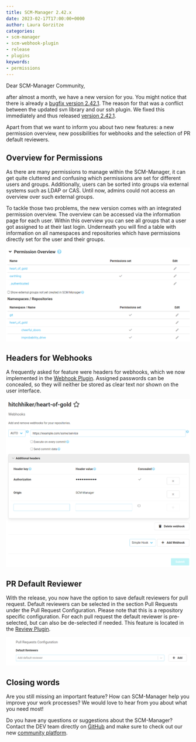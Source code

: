 ```yaml
---
title: SCM-Manager 2.42.x
date: 2023-02-17T17:00:00+0000
author: Laura Gorzitze
categories:
- scm-manager
- scm-webhook-plugin
- release
- plugins
keywords:
- permissions
---
```


Dear SCM-Manager Community,

after almost a month, we have a new version for you. You might notice that there is already a 
[bugfix version 2.42.1](https://scm-manager.org/download/2.42.1). 
The reason for that was a conflict between the updated svn library and our ssh plugin. We fixed this immediately and 
thus released [version 2.42.1](https://scm-manager.org/download/2.42.1).

Apart from that we want to inform you about two new features: a new permission overview, new possibilities for 
webhooks and the selection of PR default reviewers. 

## Overview for Permissions

As there are many permissions to manage within the SCM-Manager, it can get quite cluttered and confusing which 
permissions are set for different users and groups. Additionally, users can be sorted into groups via external systems 
such as LDAP or CAS. Until now, admins could not access an overview over such external groups. 

To tackle those two problems, the new version comes with an integrated permission overview. The overview can be accessed 
via the information page for each user. Within this overview you can see all groups that a user got assigned to at their 
last login. Underneath you will find a table with information on all namespaces and repositories which have permissions 
directly set for the user and their groups.

![Image of the new permission overview with the two tables mentioned in the text](assets/user-permission-overview.png)

## Headers for Webhooks

A frequently asked for feature were headers for webhooks, which we now implemented in the 
[Webhook Plugin](https://scm-manager.org/plugins/scm-webhook-plugin). Assigned passwords can be concealed, so they will 
neither be stored as clear text nor shown on the user interface.

![Image of an header in a webhook](assets/headers-in-webhooks.png)

## PR Default Reviewer

With the release, you now have the option to save default reviewers for pull request. Default reviewers can be selected
in the section Pull Requests under the Pull Request Configuration. Please note that this is a repository specific 
configuration. For each pull request the default reviewer is pre-selected, but can also be de-selected if needed. This 
feature is located in the [Review Plugin](https://scm-manager.org/plugins/scm-review-plugin/docs/latest/en/).

![Image of Pull Request Configuration](assets/pull-request-config.png)

## Closing words
Are you still missing an important feature? How can SCM-Manager help you improve your work processes?
We would love to hear from you about what you need most!

Do you have any questions or suggestions about the SCM-Manager?
Contact the DEV team directly on [GitHub](https://github.com/scm-manager/scm-manager/) and make sure
to check out our new [community platform](https://community.cloudogu.com/c/scm-manager/).
